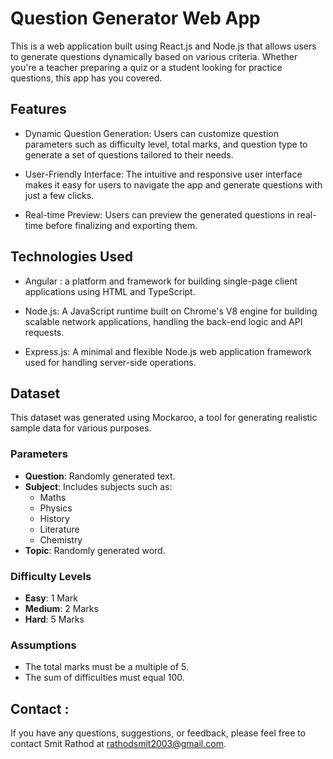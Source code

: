 # Question Generator Web App

This is a web application built using React.js and Node.js that allows users to generate questions dynamically based on various criteria. Whether you're a teacher preparing a quiz or a student looking for practice questions, this app has you covered.

## Features

* Dynamic Question Generation: Users can customize question parameters such as difficulty level, total marks, and question type to generate a set of questions tailored to their needs.

* User-Friendly Interface: The intuitive and responsive user interface makes it easy for users to navigate the app and generate questions with just a few clicks.

* Real-time Preview: Users can preview the generated questions in real-time before finalizing and exporting them. 

## Technologies Used

* Angular : a platform and framework for building single-page client applications using HTML and TypeScript.

* Node.js: A JavaScript runtime built on Chrome's V8 engine for building scalable network applications, handling the back-end logic and API requests.

* Express.js: A minimal and flexible Node.js web application framework used for handling server-side operations.

## Dataset

This dataset was generated using Mockaroo, a tool for generating realistic sample data for various purposes.

### Parameters

- **Question**: Randomly generated text.
- **Subject**: Includes subjects such as:
  - Maths
  - Physics
  - History
  - Literature
  - Chemistry
- **Topic**: Randomly generated word.

### Difficulty Levels

- **Easy**: 1 Mark
- **Medium**: 2 Marks
- **Hard**: 5 Marks

### Assumptions

- The total marks must be a multiple of 5.
- The sum of difficulties must equal 100.


## Contact :
If you have any questions, suggestions, or feedback, please feel free to contact Smit Rathod at rathodsmit2003@gmail.com.
